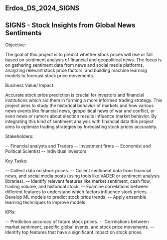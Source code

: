 ## Erdos_DS_2024_SIGNS

## SIGNS - Stock Insights from Global News Sentiments

Objective:

The goal of this project is to predict whether stock prices will rise or fall based on sentiment analysis of financial and geopolitical news. The focus is on gathering sentiment data from news and social media platforms, analyzing relevant stock price factors, and building machine learning models to forecast stock price movements.

Business Value/ Impact: 

Accurate stock price prediction is crucial for investors and financial institutions which aid them in forming a more informed trading strategy. This project aims to study the historical behavior of markets and how various news events like financial news, geopolitical news of war and conflict, or even news or rumors about election results influence market behavior. By integrating this kind of sentiment analysis with financial data this project aims to optimize trading strategies by forecasting stock prices accurately. 

Stakeholders:

-- Financial analysts and Traders
-- Investment firms 
-- Economist and Political Scientist 
-- Individual investors 

Key Tasks:

-- Collect data on stock prices.
-- Collect sentiment data from financial news, and social media posts (using tools like VADER or sentiment analysis libraries).
-- Identify relevant features like market sentiment, cash flow, trading volume, and historical stock. 
-- Examine correlations between different features to understand which factors influence stock prices.
-- Develop ML models to predict stock price trends.
-- Apply ensemble learning techniques to improve models

KPIs:

-- Prediction accuracy of future stock prices.
-- Correlations between market sentiment, specific global events, and stock price movements.
-- Identify top features that have a significant impact on stock prices. 
